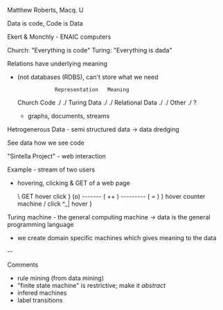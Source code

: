 Matthew Roberts, Macq. U

Data is code, Code is Data

Ekert & Monchly - ENAIC computers

Church: "Everything is code" 
Turing: "Everything is dada"

Relations have underlying meaning
 - (not databases (RDBS), can't store what we need

                   Representation   Meaning
    Church Code         ./            ./
    Turing Data         ./            ./
    Relational Data     ./            ./
     Other              ./            ?
     - graphs, documents, streams

Hetrogenerous Data - semi structured data 
 -> data dredging

See data how we see code

"Sintella Project" - web interaction

Example - stream of two users
 - hovering, clicking & GET of a web page 

    \ GET    hover             click          }
       (o)  -------  ( ++ )  --------- ( = )  }  hover counter machine
    / click            ^_| hover              }


Turing machine - the general computing machine 
  -> data is     the general programming language

 - we create domain specific machines which gives meaning to the data

--


Comments 
 - rule mining (from data mining)
 - "finite state machine" is restrictive; make it *abstract*
 - infered machines
 - label transitions


